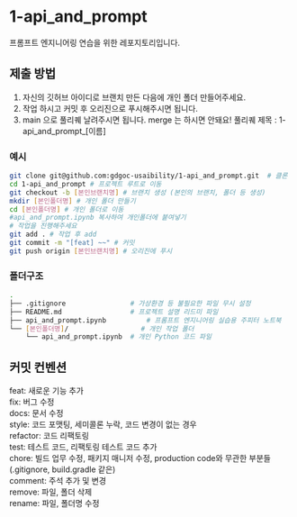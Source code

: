 # 1-api_and_prompt
프롬프트 엔지니어링 연습을 위한 레포지토리입니다.

## 제출 방법

1. 자신의 깃허브 아이디로 브랜치 만든 다음에 개인 폴더 만들어주세요.
2. 작업 하시고 커밋 후 오리진으로 푸시해주시면 됩니다.
3. main 으로 풀리퀘 날려주시면 됩니다. merge 는 하시면 안돼요! 풀리퀘 제목 : 1-api_and_prompt_[이름]

### 예시

```bash
git clone git@github.com:gdgoc-usaibility/1-api_and_prompt.git  # 클론
cd 1-api_and_prompt # 프로젝트 루트로 이동
git checkout -b [본인브랜치명] # 브랜치 생성 (본인의 브랜치, 폴더 등 생성)
mkdir [본인폴더명] # 개인 폴더 만들기
cd [본인폴더명] # 개인 폴더로 이동
#api_and_prompt.ipynb 복사하여 개인폴더에 붙여넣기
# 작업을 진행해주세요
git add . # 작업 후 add
git commit -m "[feat] ~~" # 커밋
git push origin [본인브랜치명] # 오리진에 푸시
```

### 폴더구조

```bash
.
├── .gitignore                # 가상환경 등 불필요한 파일 무시 설정
├── README.md                 # 프로젝트 설명 리드미 파일
├── api_and_prompt.ipynb          # 프롬프트 엔지니어링 실습용 주피터 노트북
└── [본인폴더명]/                  # 개인 작업 폴더
    └── api_and_prompt.ipynb  # 개인 Python 코드 파일

```

## 커밋 컨벤션

feat: 새로운 기능 추가  
fix: 버그 수정  
docs: 문서 수정  
style: 코드 포맷팅, 세미콜론 누락, 코드 변경이 없는 경우  
refactor: 코드 리팩토링  
test: 테스트 코드, 리팩토링 테스트 코드 추가  
chore: 빌드 업무 수정, 패키지 매니저 수정, production code와 무관한 부분들 (.gitignore, build.gradle 같은)  
comment: 주석 추가 및 변경  
remove: 파일, 폴더 삭제  
rename: 파일, 폴더명 수정
